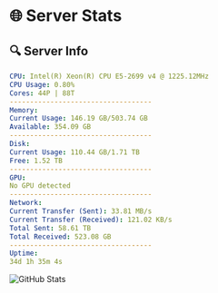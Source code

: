 # 🌐 Server Stats
## 🔍 Server Info
```yaml
CPU: Intel(R) Xeon(R) CPU E5-2699 v4 @ 1225.12MHz
CPU Usage: 0.80%
Cores: 44P | 88T
-----------------------------------
Memory:
Current Usage: 146.19 GB/503.74 GB
Available: 354.09 GB
-----------------------------------
Disk:
Current Usage: 110.44 GB/1.71 TB
Free: 1.52 TB
-----------------------------------
GPU:
No GPU detected
-----------------------------------
Network:
Current Transfer (Sent): 33.81 MB/s
Current Transfer (Received): 121.02 KB/s
Total Sent: 58.61 TB
Total Received: 523.08 GB
-----------------------------------
Uptime:
34d 1h 35m 4s
```
![GitHub Stats](https://img.shields.io/badge/Updated-2025-04-10_22:57:53-blue)